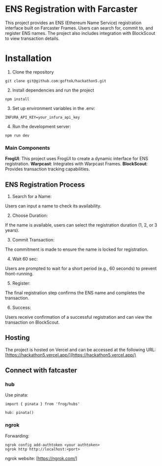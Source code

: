 # ENS Registration with Farcaster
This project provides an ENS (Ethereum Name Service) registration interface built on Farcaster Frames. Users can search for, commit to, and register ENS names. The project also includes integration with BlockScout to view transaction details.

# Installation
1. Clone the repository
```
git clone git@github.com:goftok/hackathon5.git
```

2. Install dependencies and run the project
```
npm install
```

3. Set up environment variables in the .env:

```
INFURA_API_KEY=your_infura_api_key
```

4. Run the development server:

```
npm run dev
```


### Main Components
**FrogUI**: This project uses FrogUI to create a dynamic interface for ENS registration.
**Warpcast**: Integrates with Warpcast Frames.
**BlockScout**: Provides transaction tracking capabilities.

## ENS Registration Process
1. Search for a Name:

Users can input a name to check its availability.

2. Choose Duration:

If the name is available, users can select the registration duration (1, 2, or 3 years).

3. Commit Transaction:

The commitment is made to ensure the name is locked for registration.

4. Wait 60 sec:

Users are prompted to wait for a short period (e.g., 60 seconds) to prevent front-running.

5. Register:

The final registration step confirms the ENS name and completes the transaction.

6. Success:

Users receive confirmation of a successful registration and can view the transaction on BlockScout.


## Hosting

The project is hosted on Vercel and can be accessed at the following URL: [https://hackathon5.vercel.app/](https://hackathon5.vercel.app/)

## Connect with fatcaster
### hub
Use pinata:

```
import { pinata } from 'frog/hubs'

hub: pinata()
```
### ngrok
Forwarding:

```
ngrok config add-authtoken <your authtoken>
ngrok http http://localhost:<port>
```
ngrok website: [https://ngrok.com/]



